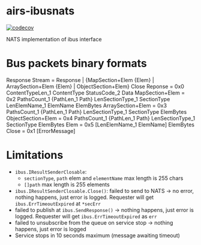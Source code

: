 # airs-ibusnats
[![codecov](https://codecov.io/gh/untillpro/airs-ibusnats/branch/master/graph/badge.svg?token=HmtGrmC6C1)](https://codecov.io/gh/untillpro/airs-ibusnats)

NATS implementation of ibus interface

# Bus packets binary formats
Response Stream = Response | {MapSection+Elem {Elem} | ArraySection+Elem {Elem} | ObjectSection+Elem} Close
Reponse = 0x0 ContentTypeLen_1 ContentType StatusCode_2 Data
MapSection+Elem = 0x2 PathsCount_1 {PathLen_1 Path} LenSectionType_1 SectionType LenElemName_1 ElemName ElemBytes
ArraySection+Elem = 0x3 PathsCount_1 {PathLen_1 Path} LenSectionType_1 SectionType ElemBytes
ObjectSection+Elem = 0x4 PathsCount_1 {PathLen_1 Path} LenSectionType_1 SectionType ElemBytes
Elem = 0x5 [LenElemName_1 ElemName] ElemBytes
Close = 0x1 [ErrorMessage]

# Limitations
- `ibus.IResultSenderClosable`:
  - `sectionType`, `path` elem and `elementName` max length is 255 chars
  - `[]path` max length is 255 elements
- `ibus.IResultSenderClosable.Close()`: failed to send to NATS -> no error, nothing happens, just error is logged. Requester will get `ibus.ErrTimeoutExpired` at `*secErr`
- failed to publish at `ibus.SendResponse()` -> nothing happens, just error is logged. Requester will get `ibus.ErrTimeoutExpired` as `err`
- failed to unsubscribe from the queue on service stop -> nothing happens, just error is logged
- Service stops in 10 seconds maximum (message awaiting timeout)
